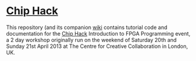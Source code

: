 [Chip Hack](http://www.chiphack.org)
====================================

This repository (and its companion [wiki](https://github.com/embecosm/chiphack/wiki) contains tutorial code and documentation for the [Chip Hack](http://www.chiphack.org) Introduction to FPGA Programming event, a 2 day workshop originally run on the weekend of Saturday 20th and Sunday 21st April 2013 at The Centre for Creative Collaboration in London, UK.
